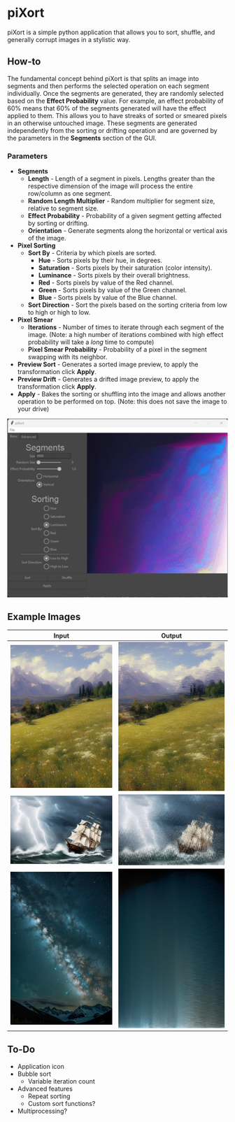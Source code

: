 # piXort
piXort is a simple python application that allows you to sort, shuffle, and generally corrupt images in a stylistic way.

## How-to
The fundamental concept behind piXort is that splits an image into segments and then performs the selected operation on each segment individually. Once the segments are generated, they are randomly selected based on the **Effect Probability** value. For example, an effect probability of 60% means that 60% of the segments generated will have the effect applied to them. This allows you to have streaks of sorted or smeared pixels in an otherwise untouched image. These segments are generated independently from the sorting or drifting operation and are governed by the parameters in the **Segments** section of the GUI.

### Parameters
- **Segments**
  - **Length** - Length of a segment in pixels. Lengths greater than the respective dimension of the image will process the entire row/column as one segment.
  - **Random Length Multiplier** - Random multiplier for segment size, relative to segment size.
  - **Effect Probability** - Probability of a given segment getting affected by sorting or drifting.
  - **Orientation** - Generate segments along the horizontal or vertical axis of the image.
- **Pixel Sorting**
  - **Sort By** - Criteria by which pixels are sorted.
    - **Hue** - Sorts pixels by their hue, in degrees.
    - **Saturation** - Sorts pixels by their saturation (color intensity).
    - **Luminance** - Sorts pixels by their overall brightness.
    - **Red** - Sorts pixels by value of the Red channel.
    - **Green** - Sorts pixels by value of the Green channel.
    - **Blue** - Sorts pixels by value of the Blue channel.
  - **Sort Direction** - Sort the pixels based on the sorting criteria from low to high or high to low.
- **Pixel Smear**
  - **Iterations** - Number of times to iterate through each segment of the image. (Note: a high number of iterations combined with high effect probability will take a *long* time to compute)
  - **Pixel Smear Probability** - Probability of a pixel in the segment swapping with its neighbor. 
- **Preview Sort** - Generates a sorted image preview, to apply the transformation click **Apply**.
- **Preview Drift** - Generates a drifted image preview, to apply the transformation click **Apply**.
- **Apply** - Bakes the sorting or shuffling into the image and allows another operation to be performed on top. (Note: this does not save the image to your drive)

![](/examples/gui.png)

## Example Images
Input                    |  Output
:-----------------------:|:-------------------------:
![](/examples/image1.png)  |  ![](/examples/image1-sorted.png)
![](/examples/image2.png)  |  ![](/examples/image2-sorted.png)
![](/examples/image3.png)  |  ![](/examples/image3-sorted.png)

## To-Do
- Application icon
- Bubble sort
  - Variable iteration count
- Advanced features
  - Repeat sorting
  - Custom sort functions?
- Multiprocessing?
